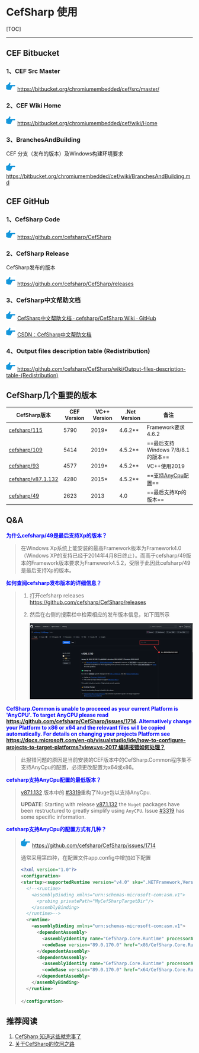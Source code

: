 # CefSharp 使用

[TOC]

---

## CEF Bitbucket

### 1、CEF Src Master

<img src="../Images/Common/hand-right.png" alt="arrow-right"/> https://bitbucket.org/chromiumembedded/cef/src/master/

### 2、CEF Wiki Home

<img src="../Images/Common/hand-right.png" alt="arrow-right"/> https://bitbucket.org/chromiumembedded/cef/wiki/Home

### 3、BranchesAndBuilding

CEF 分支（发布的版本）及Windows构建环境要求

<img src="../Images/Common/hand-right.png" alt="arrow-right"/> https://bitbucket.org/chromiumembedded/cef/wiki/BranchesAndBuilding.md

## CEF GitHub

### 1、CefSharp Code

<img src="../Images/Common/hand-right.png" alt="arrow-right" /> https://github.com/cefsharp/CefSharp

### 2、CefSharp Release

CefSharp发布的版本

<img src="../Images/Common/hand-right.png" alt="arrow-right" /> https://github.com/cefsharp/CefSharp/releases

### 3、CefSharp中文帮助文档

<img src="../Images/Common/hand-right.png" alt="arrow-right" /> [CefSharp中文帮助文档 · cefsharp/CefSharp Wiki · GitHub](https://github.com/cefsharp/CefSharp/wiki/CefSharp中文帮助文档)

<img src="../Images/Common/hand-right.png" alt="arrow-right" /> [CSDN：CefSharp中文帮助文档](https://blog.csdn.net/fuhanghang/article/details/110468063)

### 4、Output files description table (Redistribution)

<img src="../Images/Common/hand-right.png" alt="arrow-right" /> https://github.com/cefsharp/CefSharp/wiki/Output-files-description-table-(Redistribution)

## CefSharp几个重要的版本

| CefSharp版本                                                 | CEF Version | VC++ Version | .Net Version | 备注                                                         |
| ------------------------------------------------------------ | ----------- | ------------ | ------------ | ------------------------------------------------------------ |
| [cefsharp/115](https://github.com/cefsharp/CefSharp/tree/cefsharp/115) | 5790        | 2019*        | 4.6.2**      | Framework要求4.6.2                                           |
| [cefsharp/109](https://github.com/cefsharp/CefSharp/tree/cefsharp/109) | 5414        | 2019*        | 4.5.2**      | ==最后支持Windows 7/8/8.1的版本==                            |
| [cefsharp/93](https://github.com/cefsharp/CefSharp/tree/cefsharp/93) | 4577        | 2019*        | 4.5.2**      | VC++使用2019                                                 |
| [cefsharp/v87.1.132](https://github.com/cefsharp/CefSharp/releases/tag/v87.1.132) | 4280        | 2015*        | 4.5.2**      | ==[支持AnyCpu配置](https://github.com/cefsharp/CefSharp/issues/1714)== |
| [cefsharp/49](cefsharp/49)                                   | 2623        | 2013         | 4.0          | ==最后支持Xp的版本==                                         |

## Q&A

<span style="color:blue;font-weight:bold;">为什么cefsharp/49是最后支持Xp的版本？</span>

> 在Windows Xp系统上能安装的最高Framework版本为Framework4.0（Windows XP的支持已经于2014年4月8日终止）。而高于cefsharp/49版本的Framework版本要求为Framework4.5.2，受限于此因此cefsharp/49是最后支持Xp的版本。

<span style="color:blue;font-weight:bold;">如何查阅cefsharp发布版本的详细信息？</span>

> 1. 打开cefsharp releases https://github.com/cefsharp/CefSharp/releases
>
> 2. 然后在右侧的搜索栏中检索相应的发布版本信息，如下图所示
>
>    ![image-20240114215446678](../Images/CefSharp/image-20240114215446678.png)

<span style="color:blue;font-weight:bold;">CefSharp.Common is unable to proceeed as your current Platform is 'AnyCPU'. To target AnyCPU please read https://github.com/cefsharp/CefSharp/issues/1714. Alternatively change your Platform to x86 or x64 and the relevant files will be copied automatically. For details on changing your projects Platform see https://docs.microsoft.com/en-gb/visualstudio/ide/how-to-configure-projects-to-target-platforms?view=vs-2017 编译报错如何处理？</span>

> 此报错问题的原因是当前安装的CEF版本中的CefSharp.Common程序集不支持AnyCpu的配置，必须更改配置为x64或x86。

<span style="color:blue;font-weight:bold;">cefsharp支持AnyCpu配置的最低版本？</span>

> [v87.1.132](https://github.com/cefsharp/CefSharp/releases/tag/v87.1.132) 版本中的 [#3319](https://github.com/cefsharp/CefSharp/issues/3319)重构了Nuge包以支持AnyCpu.
>
> **UPDATE**: Starting with release [v87.1.132](https://github.com/cefsharp/CefSharp/releases/tag/v87.1.132) the `Nuget` packages have been restructured to greatly simplify using `AnyCPU`. Issue [#3319](https://github.com/cefsharp/CefSharp/issues/3319) has some specific information.

<span style="color:blue;font-weight:bold;">cefsharp支持AnyCpu的配置方式有几种？</span>

> <img src="../Images/Common/hand-right.png" alt="arrow-right" /> https://github.com/cefsharp/CefSharp/issues/1714
>
> 通常采用第四种，在配置文件app.config中增加如下配置
>
> ```xml
> <?xml version="1.0"?>
> <configuration>
> <startup><supportedRuntime version="v4.0" sku=".NETFramework,Version=v4.5.2"/></startup>
>   <!--<runtime>
>     <assemblyBinding xmlns="urn:schemas-microsoft-com:asm.v1">
>       <probing privatePath="MyCefSharpTargetDir"/>
>     </assemblyBinding>
>   </runtime>-->
>   <runtime>
>     <assemblyBinding xmlns="urn:schemas-microsoft-com:asm.v1">
>       <dependentAssembly>
>         <assemblyIdentity name="CefSharp.Core.Runtime" processorArchitecture="x86" publicKeyToken="40c4b6fc221f4138" culture="neutral"/>
>         <codeBase version="89.0.170.0" href="x86/CefSharp.Core.Runtime.dll"/>
>       </dependentAssembly>
>       <dependentAssembly>
>         <assemblyIdentity name="CefSharp.Core.Runtime" processorArchitecture="amd64" publicKeyToken="40c4b6fc221f4138" culture="neutral"/>
>         <codeBase version="89.0.170.0" href="x64/CefSharp.Core.Runtime.dll"/>
>       </dependentAssembly>
>     </assemblyBinding>
>   </runtime>
> 
> </configuration>
> ```



## 推荐阅读

1. [CefSharp 知道这些就完事了](https://blog.csdn.net/hcmdghv587/article/details/106279735)
2. [关于CefSharp的坎坷之路](https://www.cnblogs.com/M-Silencer/p/5846494.html)
